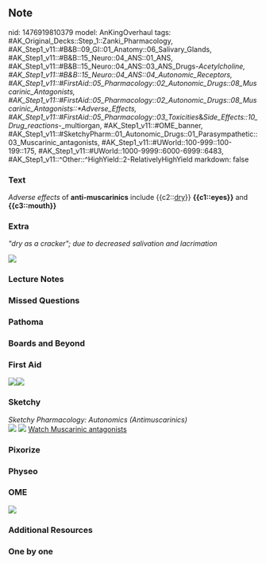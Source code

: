## Note
nid: 1476919810379
model: AnKingOverhaul
tags: #AK_Original_Decks::Step_1::Zanki_Pharmacology, #AK_Step1_v11::#B&B::09_GI::01_Anatomy::06_Salivary_Glands, #AK_Step1_v11::#B&B::15_Neuro::04_ANS::01_ANS, #AK_Step1_v11::#B&B::15_Neuro::04_ANS::03_ANS_Drugs-_Acetylcholine, #AK_Step1_v11::#B&B::15_Neuro::04_ANS::04_Autonomic_Receptors, #AK_Step1_v11::#FirstAid::05_Pharmacology::02_Autonomic_Drugs::08_Muscarinic_Antagonists, #AK_Step1_v11::#FirstAid::05_Pharmacology::02_Autonomic_Drugs::08_Muscarinic_Antagonists::*Adverse_Effects, #AK_Step1_v11::#FirstAid::05_Pharmacology::03_Toxicities_&_Side_Effects::10_Drug_reactions_-_multiorgan, #AK_Step1_v11::#OME_banner, #AK_Step1_v11::#SketchyPharm::01_Autonomic_Drugs::01_Parasympathetic::03_Muscarinic_antagonists, #AK_Step1_v11::#UWorld::100-999::100-199::175, #AK_Step1_v11::#UWorld::1000-9999::6000-6999::6483, #AK_Step1_v11::^Other::^HighYield::2-RelativelyHighYield
markdown: false

### Text
<div>
  <i>Adverse effects</i> of <b>anti-muscarinics</b> include
  {{c2::<u>dry</u>}} <b>{{c1::eyes}}</b> and <b>{{c3::mouth}}</b>
</div>

### Extra
<i>"dry as a cracker"; due to decreased salivation and
lacrimation</i>
<div><img src="paste-66778151518797.jpg"></div>

### Lecture Notes


### Missed Questions


### Pathoma


### Boards and Beyond


### First Aid
<img src="paste-598503692697603.jpg"><img src=
"paste-600170140008451.jpg">

### Sketchy
<div>
  <i>Sketchy Pharmacology: Autonomics (Antimuscarinics)</i>
</div><img src=
"Screen%20Shot%202019-09-23%20at%209.15.43%20AM.png"> <img src=
"Screen%20Shot%202019-09-23%20at%209.15.51%20AM.png"> <a href=
"https://dashboard.sketchy.com/study/medical/courses/medical-pharmacology/units/medical-pharmacology-autonomic-drugs/videos/medical-pharmacology-autonomic-drugs-parasympathetic-muscarinic-antagonists?utm_source=anki&utm_medium=partnership&utm_campaign=february_update&utm_content=medical">
Watch Muscarinic antagonists</a>

### Pixorize


### Physeo


### OME
<div class="ome-widget">
  <a href="https://onlinemeded.org?ref=anki"><img src=
  "_OME_AnkiFlashcards_General_3.png"></a>
</div>

### Additional Resources


### One by one

